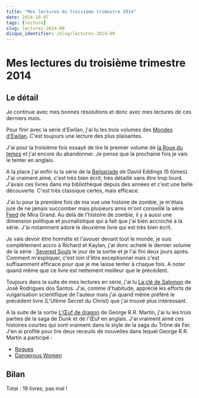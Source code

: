 ```yaml
---
title: "Mes lectures du troisième trimestre 2014"
date: 2014-10-07
tags: [lecture]
slug: lectures-2014-09
disqus_identifier: /blog/lectures-2014-09
---
```

# Mes lectures du troisième trimestre 2014

## Le détail

Je continue avec mes bonnes résolutions et donc avec mes lectures de ces derniers mois.

Pour finir avec la série d'Ewilan, j'ai lu les trois volumes des [Mondes d'Ewilan](http://fr.wikipedia.org/wiki/Les_Mondes_d%27Ewilan). C'est toujours une lecture des plus plaisantes.

J'ai pour la troisième fois essayé de lire le premier volume de [la Roue du temps](http://fr.wikipedia.org/wiki/La_Roue_du_temps) et j'ai encore du abandonner. Je pense que la prochaine fois je vais le tenter en anglais.

A la place j'ai enfin lu la série de la [Belgariade](http://fr.wikipedia.org/wiki/La_Belgariade) de David Eddings (5 tômes). J'ai vraiment aimé, c'est très bien écrit, très détaillé sans être trop lourd. J'avais ces livres dans ma bibliothèque depuis des années et c'est une belle découverte. C'est très classique certes, mais efficace.

J'ai lu pour la première fois de ma vue une histoire de zombie, je m'étais juré de ne jamais succomber mais plusieurs amis m'ont conseillé la série [Feed](http://fr.feedbooks.com/search?query=feed) de Mira Grand. Au delà de l'histoire de zombie, il y a aussi une dimension politique et journalistique qui a fait que j'ai bien accroché à la série. J'ai notamment adoré le deuxième livre qui est très bien écrit.

Je vais devoir être honnête et l'avouer devant tout le monde, je suis complètement accro à Richard et Kaylan, j'ai donc acheté le dernier volume de la série : [Severed Souls](http://store.kobobooks.com/en-US/ebook/Severed-Souls-Richard-Kahlan-Novel/wa2U0LhzzUG5fIFrlpU3iA) le jour de la sortie et je l'ai fini deux jours après. Comment m'expliquer, c'est loin d'être exceptionnel mais c'est suffisamment efficace pour que je me laisse tenter à chaque fois. A noter quand même que ce livre est nettement meilleur que le précédent.

Toujours dans la suite de mes lectures en série, j'ai lu [La clé de Salomon](http://fr.feedbooks.com/item/770604/la-cl%C3%A9-de-salomon) de Josè Rodrigues dos Santos. J'ai, comme d'habitude, apprécié les efforts de vulgarisation scientifique de l'auteur mais j'ai quand même préféré le précédent livre (L'Ultime Secret du Christ) que j'ai trouvé plus intéressant.

A la suite de la sortie [L'Œuf de dragon](http://fr.feedbooks.com/item/791883/l-uf-de-dragon) de George R.R. Martin, j'ai lu les trois parties de la saga de Dunk et de l'Œuf en anglais. J'ai vraiment aimé ces histoires courtes qui sont vraiment dans le style de la saga du Trône de Fer. J'en ai profité pour lire deux receuils de nouvelles dans lequel George R.R. Martin a participé :

 * [Rogues](http://fr.feedbooks.com/item/864617/rogues)
 * [Dangerous Women](http://www.amazon.fr/Dangerous-Women-George-R-Martin/dp/076533206X)

## Bilan

Total : 19 livres, pas mal !

